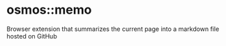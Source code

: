 # osmos::memo

Browser extension that summarizes the current page into a markdown file hosted on GitHub
